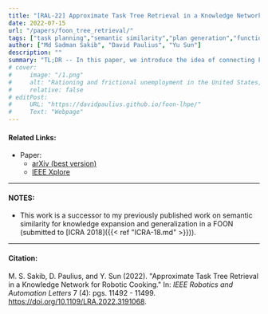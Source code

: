 ```yaml
---
title: "[RAL-22] Approximate Task Tree Retrieval in a Knowledge Network for Robotic Cooking"
date: 2022-07-15
url: "/papers/foon_tree_retrieval/"
tags: ["task planning","semantic similarity","plan generation","functional object-oriented networks", "FOON"]
author: ["Md Sadman Sakib", "David Paulius", "Yu Sun"]
description: ""
summary: "TL;DR -- In this paper, we introduce the idea of connecting FOONs to robotic task and motion planning. We automatically transform a FOON graph, which exists at the object level (i.e., it is a representation that uses meaningful labels or expressions close to human language), into task planning specifications written in PDDL (not a very intuitive way to communicate about tasks)."
# cover:
#     image: "/1.png"
#     alt: "Rationing and frictional unemployment in the United States, 1964–2009"
#     relative: false
# editPost:
#     URL: "https://davidpaulius.github.io/foon-lhpe/"
#     Text: "Webpage"
---
```


#### Related Links:

+ Paper:
  + [arXiv (best version)](https://arxiv.org/abs/2207.03693)
  + [IEEE Xplore](https://ieeexplore.ieee.org/abstract/document/9830875)

---

#### NOTES:

+ This work is a successor to my previously published work on semantic similarity for knowledge expansion and generalization in a FOON (submitted to [ICRA 2018]({{< ref "ICRA-18.md" >}})).

---

#### Citation:

M. S. Sakib, D. Paulius, and Y. Sun (2022). "Approximate Task Tree Retrieval in a Knowledge Network for Robotic Cooking." In: *IEEE Robotics and Automation Letters* 7 (4):  pgs. 11492 - 11499. https://doi.org/10.1109/LRA.2022.3191068.

